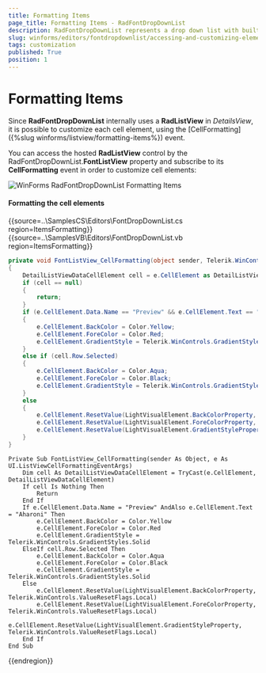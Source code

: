 ```yaml
---
title: Formatting Items
page_title: Formatting Items - RadFontDropDownList
description: RadFontDropDownList represents a drop down list with built-in fonts that are installed on the system.
slug: winforms/editors/fontdropdownlist/accessing-and-customizing-elements/formatting-items
tags: customization
published: True
position: 1 
---
```


# Formatting Items
 
Since **RadFontDropDownList** internally uses a **RadListView** in *DetailsView*, it is possible to customize each cell element, using the [CellFormatting]({%slug winforms/listview/formatting-items%}) event.

You can access the hosted **RadListView** control by the RadFontDropDownList.**FontListView** property and subscribe to its **CellFormatting** event in order to customize cell elements:

![WinForms RadFontDropDownList Formatting Items](images/editors-fontdropdownlist-formatting-items001.png)

#### Formatting the cell elements

{{source=..\SamplesCS\Editors\FontDropDownList.cs region=ItemsFormatting}} 
{{source=..\SamplesVB\Editors\FontDropDownList.vb region=ItemsFormatting}} 

````C#
private void FontListView_CellFormatting(object sender, Telerik.WinControls.UI.ListViewCellFormattingEventArgs e)
{
    DetailListViewDataCellElement cell = e.CellElement as DetailListViewDataCellElement;
    if (cell == null)
    {
        return;
    }
    if (e.CellElement.Data.Name == "Preview" && e.CellElement.Text == "Aharoni")
    {
        e.CellElement.BackColor = Color.Yellow;
        e.CellElement.ForeColor = Color.Red;
        e.CellElement.GradientStyle = Telerik.WinControls.GradientStyles.Solid;
    }
    else if (cell.Row.Selected)
    {
        e.CellElement.BackColor = Color.Aqua;
        e.CellElement.ForeColor = Color.Black;
        e.CellElement.GradientStyle = Telerik.WinControls.GradientStyles.Solid;
    }
    else
    {
        e.CellElement.ResetValue(LightVisualElement.BackColorProperty, Telerik.WinControls.ValueResetFlags.Local);
        e.CellElement.ResetValue(LightVisualElement.ForeColorProperty, Telerik.WinControls.ValueResetFlags.Local);
        e.CellElement.ResetValue(LightVisualElement.GradientStyleProperty, Telerik.WinControls.ValueResetFlags.Local);
    }
}

````
````VB.NET
Private Sub FontListView_CellFormatting(sender As Object, e As UI.ListViewCellFormattingEventArgs)
    Dim cell As DetailListViewDataCellElement = TryCast(e.CellElement, DetailListViewDataCellElement)
    If cell Is Nothing Then
        Return
    End If
    If e.CellElement.Data.Name = "Preview" AndAlso e.CellElement.Text = "Aharoni" Then
        e.CellElement.BackColor = Color.Yellow
        e.CellElement.ForeColor = Color.Red
        e.CellElement.GradientStyle = Telerik.WinControls.GradientStyles.Solid
    ElseIf cell.Row.Selected Then
        e.CellElement.BackColor = Color.Aqua
        e.CellElement.ForeColor = Color.Black
        e.CellElement.GradientStyle = Telerik.WinControls.GradientStyles.Solid
    Else
        e.CellElement.ResetValue(LightVisualElement.BackColorProperty, Telerik.WinControls.ValueResetFlags.Local)
        e.CellElement.ResetValue(LightVisualElement.ForeColorProperty, Telerik.WinControls.ValueResetFlags.Local)
        e.CellElement.ResetValue(LightVisualElement.GradientStyleProperty, Telerik.WinControls.ValueResetFlags.Local)
    End If
End Sub

````

{{endregion}} 
